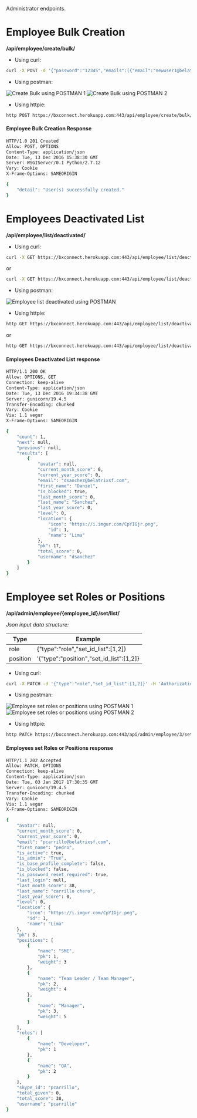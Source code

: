 
Administrator endpoints.


Employee Bulk Creation
======================

**/api/employee/create/bulk/**

* Using curl:

```bash
curl -X POST -d '{"password":"12345","emails":[{"email":"newuser1@belatrixsf.com"},{"email":"newuser2@belatrixsf.com"}]}' -H 'Authorization: Token 949663fa5ac153d6fb57ac95251380a2ad8e3453' -H 'Content-Type: application/json' https://bxconnect.herokuapp.com:443/api/employee/create/bulk/
```

* Using postman:

![Create Bulk using POSTMAN 1](http://i.imgur.com/BsZviaV.png 'Create Bulk using POSTMAN 1')
![Create Bulk using POSTMAN 2](http://i.imgur.com/i0fZmiM.png 'Create Bulk using POSTMAN 2')

* Using httpie:

```bash
http POST https://bxconnect.herokuapp.com:443/api/employee/create/bulk/ 'Authorization: Token 949663fa5ac153d6fb57ac95251380a2ad8e3453' <<< '{"password":"12345","emails":[{"email":"newuser1@belatrixsf.com"},{"email":"newuser2@belatrixsf.com"}]}'
```

#### Employee Bulk Creation Response

```bash
HTTP/1.0 201 Created
Allow: POST, OPTIONS
Content-Type: application/json
Date: Tue, 13 Dec 2016 15:38:30 GMT
Server: WSGIServer/0.1 Python/2.7.12
Vary: Cookie
X-Frame-Options: SAMEORIGIN

{
    "detail": "User(s) successfully created."
}
```

Employees Deactivated List
==========================

**/api/employee/list/deactivated/**

* Using curl:

```bash
curl -X GET https://bxconnect.herokuapp.com:443/api/employee/list/deactivated/ -H 'Authorization: Token 949663fa5ac153d6fb57ac95251380a2ad8e3453'
```
or
```bash
curl -X GET https://bxconnect.herokuapp.com:443/api/employee/list/deactivated.json -H 'Authorization: Token 949663fa5ac153d6fb57ac95251380a2ad8e3453'
```

* Using postman:

![Employee list deactivated using POSTMAN](http://i.imgur.com/ivnMps7.png 'Employee list deactivated using POSTMAN')

* Using httpie:

```bash
http GET https://bxconnect.herokuapp.com:443/api/employee/list/deactivated/ 'Authorization: Token 949663fa5ac153d6fb57ac95251380a2ad8e3453'
```
or
```bash
http GET https://bxconnect.herokuapp.com:443/api/employee/list/deactivated.json 'Authorization: Token 949663fa5ac153d6fb57ac95251380a2ad8e3453'
```

#### Employees Deactivated List response
```bash
HTTP/1.1 200 OK
Allow: OPTIONS, GET
Connection: keep-alive
Content-Type: application/json
Date: Tue, 13 Dec 2016 19:34:38 GMT
Server: gunicorn/19.4.5
Transfer-Encoding: chunked
Vary: Cookie
Via: 1.1 vegur
X-Frame-Options: SAMEORIGIN

{
    "count": 1,
    "next": null,
    "previous": null,
    "results": [
        {
            "avatar": null,
            "current_month_score": 0,
            "current_year_score": 0,
            "email": "dsanchez@belatrixsf.com",
            "first_name": "Daniel",
            "is_blocked": true,
            "last_month_score": 0,
            "last_name": "Sanchez",
            "last_year_score": 0,
            "level": 0,
            "location": {
                "icon": "https://i.imgur.com/CpYIGjr.png",
                "id": 1,
                "name": "Lima"
            },
            "pk": 17,
            "total_score": 0,
            "username": "dsanchez"
        }
    ]
}
```

Employee set Roles or Positions
===============================

**/api/admin/employee/{employee_id}/set/list/**

*Json input data structure:*

| Type     | Example                                  |
|----------|------------------------------------------|
| role     | {"type":"role","set_id_list":[1,2]}      |
| position | '{"type":"position","set_id_list":[1,2]} |

* Using curl:

```bash
curl -X PATCH -d '{"type":"role","set_id_list":[1,2]}' -H 'Authorization: Token b380acd402121d71b97cb1dad21574f1c7ca30cb' -H 'Content-Type: application/json' https://bxconnect.herokuapp.com:443/api/admin/employee/3/set/list/
```

* Using postman:

![Employee set roles or positions using POSTMAN 1](http://i.imgur.com/iT0bzwu.png 'Employee set roles or positions using POSTMAN 1')
![Employee set roles or positions using POSTMAN 2](http://i.imgur.com/bn3fLEP.png 'Employee set roles or positions using POSTMAN 2')

* Using httpie:

```bash
http PATCH https://bxconnect.herokuapp.com:443/api/admin/employee/3/set/list/ 'Authorization: Token b380acd402121d71b97cb1dad21574f1c7ca30cb' <<< '{"type":"role","set_id_list":[1,2]}'
```

#### Employees set Roles or Positions response
```bash
HTTP/1.1 202 Accepted
Allow: PATCH, OPTIONS
Connection: keep-alive
Content-Type: application/json
Date: Tue, 03 Jan 2017 17:30:35 GMT
Server: gunicorn/19.4.5
Transfer-Encoding: chunked
Vary: Cookie
Via: 1.1 vegur
X-Frame-Options: SAMEORIGIN

{
    "avatar": null,
    "current_month_score": 0,
    "current_year_score": 0,
    "email": "pcarrillo@belatrixsf.com",
    "first_name": "pedro",
    "is_active": true,
    "is_admin": "True",
    "is_base_profile_complete": false,
    "is_blocked": false,
    "is_password_reset_required": true,
    "last_login": null,
    "last_month_score": 38,
    "last_name": "carrillo chero",
    "last_year_score": 0,
    "level": 0,
    "location": {
        "icon": "https://i.imgur.com/CpYIGjr.png",
        "id": 1,
        "name": "Lima"
    },
    "pk": 3,
    "positions": [
        {
            "name": "SME",
            "pk": 1,
            "weight": 3
        },
        {
            "name": "Team Leader / Team Manager",
            "pk": 2,
            "weight": 4
        },
        {
            "name": "Manager",
            "pk": 3,
            "weight": 5
        }
    ],
    "roles": [
        {
            "name": "Developer",
            "pk": 1
        },
        {
            "name": "QA",
            "pk": 2
        }
    ],
    "skype_id": "pcarrillo",
    "total_given": 0,
    "total_score": 38,
    "username": "pcarrillo"
}
```
